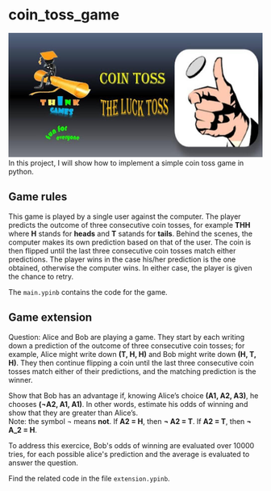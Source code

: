 # coin_toss_game
 
![coin_toss_image](coin_toss.jpg) <br>
In this project, I will show how to implement a simple coin toss game in python.

## Game rules

This game is played by a single user against the computer. The player predicts the outcome of three consecutive coin tosses, for example **THH** where **H** stands for **heads** and **T** satands for **tails**. Behind the scenes, the computer makes its own prediction based on that of the user. The coin is then flipped until the last three consecutive coin tosses match either predictions. The player wins in the case his/her prediction is the one obtained, otherwise the computer wins. In either case, the player is given the chance to retry.

The `main.ypinb` contains the code for the game.


## Game extension
Question: Alice and Bob are playing a game. They start by each writing down a prediction of the outcome of three consecutive coin tosses; for example, Alice might write down **(T, H, H)** and Bob might write down **(H, T, H)**. They then continue flipping a coin until the last three consecutive coin tosses match either of their predictions, and the matching prediction is the winner. <br>

Show that Bob has an advantage if, knowing Alice’s choice **(A1, A2, A3)**, he chooses **(¬A2, A1, A1)**. In other words, estimate his odds of winning and show that they are greater than Alice’s. <br>
Note: the symbol ¬  means **not**. If **A2 = H**, then **¬ A2 = T**. If **A2 = T**, then **¬ A_2 = H**. <br>


To address this exercice, Bob's odds of winning are evaluated over 10000 tries, for each possible alice's prediction and the average is evaluated to answer the question.

Find the related code in the file `extension.ypinb`.
